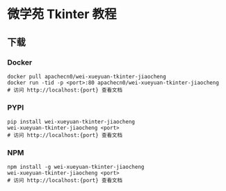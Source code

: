 # 微学苑 Tkinter 教程

## 下载

### Docker

```
docker pull apachecn0/wei-xueyuan-tkinter-jiaocheng
docker run -tid -p <port>:80 apachecn0/wei-xueyuan-tkinter-jiaocheng
# 访问 http://localhost:{port} 查看文档
```

### PYPI

```
pip install wei-xueyuan-tkinter-jiaocheng
wei-xueyuan-tkinter-jiaocheng <port>
# 访问 http://localhost:{port} 查看文档
```

### NPM

```
npm install -g wei-xueyuan-tkinter-jiaocheng
wei-xueyuan-tkinter-jiaocheng <port>
# 访问 http://localhost:{port} 查看文档
```